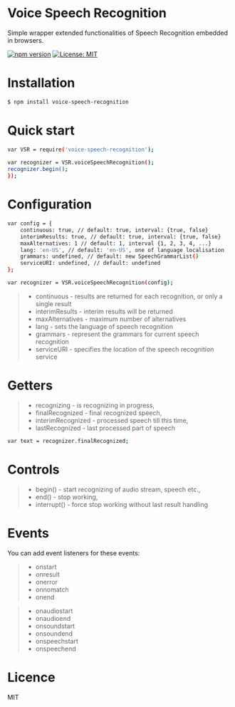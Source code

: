 # Voice Speech Recognition
Simple wrapper extended functionalities of Speech Recognition embedded in browsers.

[![npm version](https://badge.fury.io/js/voice-speech-recognition.svg)](https://badge.fury.io/js/voice-speech-recognition) [![License: MIT](https://img.shields.io/badge/License-MIT-blue.svg)](https://opensource.org/licenses/MIT)

# Installation
```sh
$ npm install voice-speech-recognition
```

# Quick start
```sh
var VSR = require('voice-speech-recognition');
    
var recognizer = VSR.voiceSpeechRecognition();
recognizer.begin();
});
```
# Configuration
```sh
var config = {
	continuous: true, // default: true, interval: {true, false}
	interimResults: true, // default: true, interval: {true, false}
	maxAlternatives: 1 // default: 1, interval {1, 2, 3, 4, ...}
	lang: 'en-US', // default: 'en-US', one of language localisation
	grammars: undefined, // default: new SpeechGrammarList()
	serviceURI: undefined, // default: undefined
};

var recognizer = VSR.voiceSpeechRecognition(config);
```
> - continuous - results are returned for each recognition, or only a single result
> - interimResults - interim results will be returned
> - maxAlternatives - maximum number of alternatives
> - lang - sets the language of speech recognition
> - grammars - represent the grammars for current speech recognition
> - serviceURI - specifies the location of the speech recognition service

# Getters
> - recognizing - is recognizing in progress,
> - finalRecognized - final recognized speech,
> - interimRecognized - processed speech till this time,
> - lastRecognized - last processed part of speech
```sh
var text = recognizer.finalRecognized;
```

# Controls
> - begin() - start recognizing of audio stream, speech etc.,
> - end() - stop working,
> - interrupt() - force stop working without last result handling

# Events 
You can add event listeners for these events:
> - onstart
> - onresult
> - onerror
> - onnomatch
> - onend

> - onaudiostart
> - onaudioend
> - onsoundstart
> - onsoundend
> - onspeechstart
> - onspeechend

# Licence
MIT